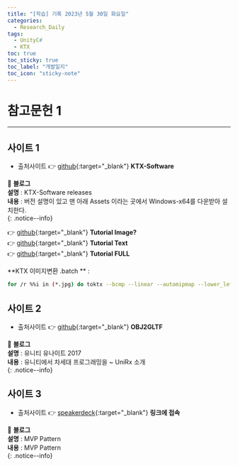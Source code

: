 ```yaml
---
title: "[학습] 기록 2023년 5월 30일 화요일"
categories:
  - Research_Daily
tags:
  - UnityC#
  - KTX
toc: true
toc_sticky: true
toc_label: "개발일지"
toc_icon: "sticky-note"
---
```


# 참고문헌 1

---

## 사이트 1

- 출처사이트 👉 [github](https://github.com/KhronosGroup/KTX-Software){:target="_blank"} **KTX-Software** <br> 

📌 **블로그** <br>
**설명** : KTX-Software releases<br>
**내용** : 버전 설명이 있고 맨 아래 Assets 이라는 곳에서 Windows-x64를 다운받아 설치한다.<br>
{: .notice--info}

👉 [github](https://mmistakes.github.io/minimal-mistakes/docs/helpers/){:target="_blank"} **Tutorial Image?**  <br>
👉 [github](https://mmistakes.github.io/minimal-mistakes/docs/utility-classes/){:target="_blank"} **Tutorial Text**  <br>
👉 [github](https://mmistakes.github.io/minimal-mistakes/year-archive/){:target="_blank"} **Tutorial FULL**  <br>

**KTX 이미지변환 .batch ** :
```bash
for /r %%i in (*.jpg) do toktx --bcmp --linear --automipmap --lower_left_maps_to_s0t0 %%~dpni.ktx2 %%i
```

## 사이트 2

- 출처사이트 👉 [github](https://github.com/CesiumGS/obj2gltf){:target="_blank"} **OBJ2GLTF** <br> 

📌 **블로그** <br>
**설명** : 유니티 유나이트 2017<br>
**내용** : 유니티에서 차세대 프로그래밍을 ~ UniRx 소개<br>
{: .notice--info}

## 사이트 3

- 출처사이트 👉 [speakerdeck](https://speakerdeck.com/torisoup/unityniokerushe-ji-patan?slide=53){:target="_blank"} **링크에 접속** <br> 

📌 **블로그** <br>
**설명** : MVP Pattern<br>
**내용** : MVP Pattern<br>
{: .notice--info}